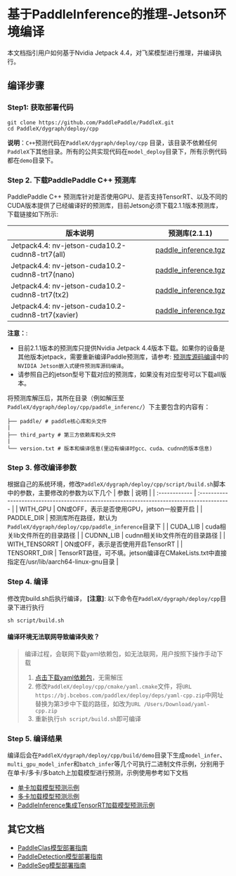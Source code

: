 # 基于PaddleInference的推理-Jetson环境编译

本文档指引用户如何基于Nvidia Jetpack 4.4，对飞桨模型进行推理，并编译执行。

## 编译步骤
### Step1: 获取部署代码
```
git clone https://github.com/PaddlePaddle/PaddleX.git
cd PaddleX/dygraph/deploy/cpp
```
**说明**：`C++`预测代码在`PaddleX/dygraph/deploy/cpp` 目录，该目录不依赖任何`PaddleX`下其他目录。所有的公共实现代码在`model_deploy`目录下，所有示例代码都在`demo`目录下。

### Step 2. 下载PaddlePaddle C++ 预测库
PaddlePaddle C++ 预测库针对是否使用GPU、是否支持TensorRT、以及不同的CUDA版本提供了已经编译好的预测库，目前Jetson必须下载2.1.1版本预测库， 下载链接如下所示:

| 版本说明                                       | 预测库(2.1.1)                                                                                                            |
| ---------------------------------------------- | ---------------------------------------------------------------------------------------------------------------------- |
| Jetpack4.4: nv-jetson-cuda10.2-cudnn8-trt7(all) | [paddle_inference.tgz](https://paddle-inference-lib.bj.bcebos.com/2.1.1-nv-jetson-jetpack4.4-all/paddle_inference_install_dir.tgz) |
| Jetpack4.4: nv-jetson-cuda10.2-cudnn8-trt7(nano) | [paddle_inference.tgz](https://paddle-inference-lib.bj.bcebos.com/2.1.1-nv-jetson-jetpack4.4-nano/paddle_inference_install_dir.tgz) |
| Jetpack4.4: nv-jetson-cuda10.2-cudnn8-trt7(tx2) | [paddle_inference.tgz](https://paddle-inference-lib.bj.bcebos.com/2.1.1-nv-jetson-jetpack4.4-tx2/paddle_inference_install_dir.tgz) |
| Jetpack4.4: nv-jetson-cuda10.2-cudnn8-trt7(xavier) | [paddle_inference.tgz](https://paddle-inference-lib.bj.bcebos.com/2.1.1-nv-jetson-jetpack4.4-xavier/paddle_inference_install_dir.tgz) |

**注意：**:
- 目前2.1.1版本的预测库只提供Nvidia Jetpack 4.4版本下载。如果你的设备是其他版本jetpack，需要重新编译Paddle预测库，请参考: [预测库源码编译](https://paddleinference.paddlepaddle.org.cn/user_guides/source_compile.html)中的`NVIDIA Jetson嵌入式硬件预测库源码编译`。
- 请参照自己的jetson型号下载对应的预测库，如果没有对应型号可以下载all版本。

将预测库解压后，其所在目录（例如解压至`PaddleX/dygraph/deploy/cpp/paddle_inferenc/`）下主要包含的内容有：

```
├── paddle/ # paddle核心库和头文件
|
├── third_party # 第三方依赖库和头文件
|
└── version.txt # 版本和编译信息(里边有编译时gcc、cuda、cudnn的版本信息)
```

### Step 3. 修改编译参数
根据自己的系统环境，修改`PaddleX/dygraph/deploy/cpp/script/build.sh`脚本中的参数，主要修改的参数为以下几个
| 参数          | 说明                                                                                       |
| :------------ | :----------------------------------------------------------------------------------------- |
| WITH_GPU      | ON或OFF，表示是否使用GPU，jetson一般要开启                                                 |
| PADDLE_DIR    | 预测库所在路径，默认为`PaddleX/dygraph/deploy/cpp/paddle_inference`目录下                  |
| CUDA_LIB      | cuda相关lib文件所在的目录路径                                                              |
| CUDNN_LIB     | cudnn相关lib文件所在的目录路径                                                             |
| WITH_TENSORRT | ON或OFF，表示是否使用开启TensorRT                                                          |
| TENSORRT_DIR  | TensorRT路径，可不填。jetson编译在CMakeLists.txt中直接指定在/usr/lib/aarch64-linux-gnu目录 |

### Step 4. 编译
修改完build.sh后执行编译， **[注意]**: 以下命令在`PaddleX/dygraph/deploy/cpp`目录下进行执行

```
sh script/build.sh
```
#### 编译环境无法联网导致编译失败？

> 编译过程，会联网下载yaml依赖包，如无法联网，用户按照下操作手动下载
>
> 1. [点击下载yaml依赖包](https://bj.bcebos.com/paddlex/deploy/deps/yaml-cpp.zip)，无需解压
> 2. 修改`PaddleX/deploy/cpp/cmake/yaml.cmake`文件，将`URL https://bj.bcebos.com/paddlex/deploy/deps/yaml-cpp.zip`中网址替换为第3步中下载的路径，如改为`URL /Users/Download/yaml-cpp.zip`
> 3. 重新执行`sh script/build.sh`即可编译

### Step 5. 编译结果

编译后会在`PaddleX/dygraph/deploy/cpp/build/demo`目录下生成`model_infer`、`multi_gpu_model_infer`和`batch_infer`等几个可执行二进制文件示例，分别用于在单卡/多卡/多batch上加载模型进行预测，示例使用参考如下文档

- [单卡加载模型预测示例](../../demo/model_infer.md)
- [多卡加载模型预测示例](../../demo/multi_gpu_model_infer.md)
- [PaddleInference集成TensorRT加载模型预测示例](../../demo/tensorrt_infer.md)

## 其它文档

- [PaddleClas模型部署指南](../../models/paddleclas.md)
- [PaddleDetection模型部署指南](../../models/paddledetection.md)
- [PaddleSeg模型部署指南](../../models/paddleseg.md)
